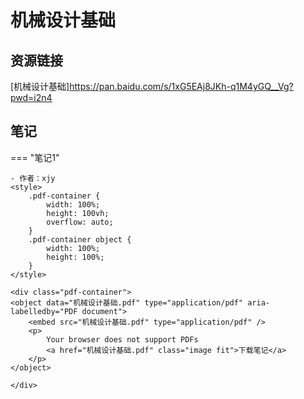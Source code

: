 # 机械设计基础

## 资源链接
[机械设计基础]https://pan.baidu.com/s/1xG5EAj8JKh-q1M4yGQ__Vg?pwd=i2n4

## 笔记

=== "笔记1"

    - 作者：xjy
    <style>
        .pdf-container {
            width: 100%;
            height: 100vh;
            overflow: auto;
        }
        .pdf-container object {
            width: 100%;
            height: 100%;
        }
    </style>

    <div class="pdf-container">
    <object data="机械设计基础.pdf" type="application/pdf" aria-labelledby="PDF document">
        <embed src="机械设计基础.pdf" type="application/pdf" />
        <p>
            Your browser does not support PDFs
            <a href="机械设计基础.pdf" class="image fit">下载笔记</a>
        </p>
    </object>

    </div>